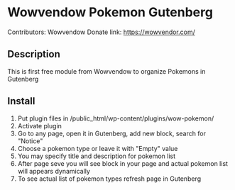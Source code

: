 # Wowvendow Pokemon Gutenberg
Contributors: Wowvendow
Donate link: https://wowvendor.com/
## Description
This is first free module from Wowvendow  to organize Pokemons in Gutenberg
## Install
1. Put plugin files in /public_html/wp-content/plugins/wow-pokemon/
2. Activate plugin
3. Go to any page, open it in Gutenberg, add new block, search for "Notice"
4. Choose a pokemon type or leave it with "Empty" value
5. You may specify title and description for pokemon list
6. After page seve you will see block in your page and actual pokemon list will appears dynamically
7. To see actual list of pokemon types refresh page in Gutenberg